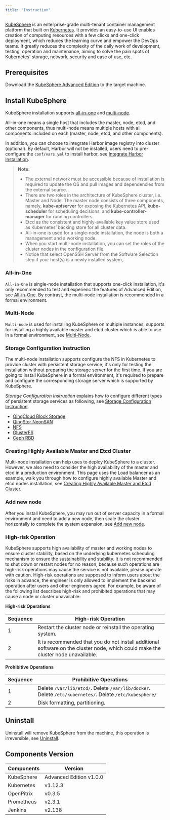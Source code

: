 ```yaml
---
title: "Instruction"
---
```


[KubeSphere](https://kubesphere.io) is an enterprise-grade multi-tenant container management platform that built on [Kubernetes](https://kubernetes.io). It provides an easy-to-use UI enables creation of computing resources with a few clicks and one-click deployment, which reduces the learning curve and empower the DevOps teams. It greatly reduces the complexity of the daily work of development, testing, operation and maintenance, aiming to solve the pain spots of Kubernetes' storage, network, security and ease of use, etc. 

## Prerequisites

Download the [KubeSphere Advanced Edition](https://kubesphere.io/download/?type=advanced) to the target machine.

## Install KubeSphere

KubeSphere installation supports [all-in-one](../all-in-one) and [multi-node](../multi-node).

All-in-one means a single host that includes the master, node, etcd, and other components, thus multi-node means multiple hosts with all components included on each (master, node, etcd, and other components).

In addition, you can choose to integrate Harbor image registry into cluster (optional). By default, Harbor will not be installed, users need to pre-configure the `conf/vars.yml` to install harbor, see [Integrate Harbor Installation](../harbor-installation).

> **Note:** 
> - The external network must be accessible because of installation is required to update the OS and pull images and dependencies from the external source.
> - There are two roles in the architecture of KubeSphere cluster, i.e. Master and Node. The master node consists of three components, namely, **kube-apiserver** for exposing the Kubernetes API, **kube-scheduler** for scheduling decisions, and **kube-controller-manager** for running controllers.
> - Etcd as the consistent and highly-available key value store used as Kubernetes’ backing store for all cluster data.
> - All-in-one is used for a single-node installation, the node is both a management and a working node.
> - When you start multi-node installation, you can set the roles of the cluster nodes in the configuration file.
> - Notice that select OpenSSH Server from the Software Selection step if your host(s) is a newly installed system,.

### All-in-One

`All-in-One` is single-node installation that supports one-click installation, it's only recommended to test and experienc the features of Advanced Edition, see [All-in-One](../all-in-one). By contrast, the multi-node installation is recommended in a formal environment.

### Multi-Node 

`Multi-node` is used for installing KubeSphere on multiple instances, supports for installing a highly available master and etcd cluster which is able to use in a formal environment, see [Multi-Node](../multi-node).

### Storage Configuration Instruction

The multi-node installation supports configure the NFS in Kubernetes to provide cluster with persistent storage service, it's only for testing the installation without preparing the storage server for the first time. If you are going to install KubeSphere in a formal environment, it's required to prepare and configure the corresponding storage server which is supported by KubeSphere. 

*Storage Configuration Instruction* explains how to configure different types of persistent storage services as following, see [Storage Configuration Instruction](../storage-configuration).

- [QingCloud Block Storage](https://docs.qingcloud.com/product/storage/volume/)
- [QingStor NeonSAN](https://docs.qingcloud.com/product/storage/volume/super_high_performance_shared_volume/)
- [NFS](https://kubernetes.io/docs/concepts/storage/volumes/#nfs)
- [GlusterFS](https://www.gluster.org/)
- [Ceph RBD](https://ceph.com/) 

### Creating Highly Available Master and Etcd Cluster

Multi-node installation can help uses to deploy KubeSphere to a cluster. However, we also need to consider the high availability of the master and etcd in a production environment. This page uses the Load balancer as an example, walk you through how to configure highly available Master and etcd nodes installation, see [Creating Highly Available Master and Etcd Cluster](../master-etcd-ha).

### Add new node

After you install KubeSphere, you may run out of server capacity in a formal environment and need to add a new node, then scale the cluster horizontally to complete the system expansion, see [Add new node](../add-nodes).

### High-risk Operation

KubeSphere supports high availability of master and working nodes to ensure cluster stability, based on the underlying kubernetes scheduling mechanism to ensure the sustainability and stability. It is not recommended to shut down or restart nodes for no reason, because such operations are high-risk operations may cause the service is not available, please operate with caution. High-risk operations are supposed to inform users about the risks in advance, the engineer is only allowed to implement the backend operation after users and other engineers agree. For example, be aware of the following list describes high-risk and prohibited operations that may cause a node or cluster unavailable:

**High-risk Operations**  

| Sequence | High-risk Operation | 
|---|---|
| 1 | Restart the cluster node or reinstall the operating system. |
| 2 | It is recommended that you do not install additional software on the cluster node, which could make the cluster node unavailable. |

**Prohibitive Operations** 

| Sequence | Prohibitive Operations | 
|---|---|
| 1 | Delete `/var/lib/etcd/`. Delete `/var/lib/docker`. Delete `/etc/kubernetes/`.  Delete `/etc/kubesphere/` |
| 2 | Disk formatting, partitioning. |


## Uninstall

Uninstall will remove KubeSphere from the machine, this operation is irreversible, see [Uninstall](../uninstall).


## Components Version

|Components | Version|
|---|---|
|KubeSphere| Advanced Edition v1.0.0|
|Kubernetes| v1.12.3|
|OpenPitrix| v0.3.5|
|Prometheus| v2.3.1|
|Jenkins| v2.138 |
